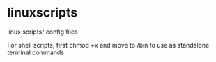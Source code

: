 # linuxscripts
 linux scripts/ config files

For shell scripts, first chmod +x and move to /bin to use as standalone terminal commands